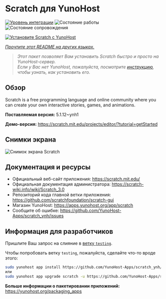 <!--
Важно: этот README был автоматически сгенерирован <https://github.com/YunoHost/apps/tree/master/tools/readme_generator>
Он НЕ ДОЛЖЕН редактироваться вручную.
-->

# Scratch для YunoHost

[![Уровень интеграции](https://apps.yunohost.org/badge/integration/scratch)](https://ci-apps.yunohost.org/ci/apps/scratch/)
![Состояние работы](https://apps.yunohost.org/badge/state/scratch)
![Состояние сопровождения](https://apps.yunohost.org/badge/maintained/scratch)

[![Установите Scratch с YunoHost](https://install-app.yunohost.org/install-with-yunohost.svg)](https://install-app.yunohost.org/?app=scratch)

*[Прочтите этот README на других языках.](./ALL_README.md)*

> *Этот пакет позволяет Вам установить Scratch быстро и просто на YunoHost-сервер.*  
> *Если у Вас нет YunoHost, пожалуйста, посмотрите [инструкцию](https://yunohost.org/install), чтобы узнать, как установить его.*

## Обзор

Scratch is a free programming language and online community where you can create your own interactive stories, games, and animations.

**Поставляемая версия:** 5.1.12~ynh1

**Демо-версия:** <https://scratch.mit.edu/projects/editor/?tutorial=getStarted>

## Снимки экрана

![Снимок экрана Scratch](./doc/screenshots/800px-Scratch_3.0_Éditeur.png)

## Документация и ресурсы

- Официальный веб-сайт приложения: <https://scratch.mit.edu/>
- Официальная документация администратора: <https://scratch-wiki.info/wiki/Scratch_3.0>
- Репозиторий кода главной ветки приложения: <https://github.com/scratchfoundation/scratch-gui>
- Магазин YunoHost: <https://apps.yunohost.org/app/scratch>
- Сообщите об ошибке: <https://github.com/YunoHost-Apps/scratch_ynh/issues>

## Информация для разработчиков

Пришлите Ваш запрос на слияние в [ветку `testing`](https://github.com/YunoHost-Apps/scratch_ynh/tree/testing).

Чтобы попробовать ветку `testing`, пожалуйста, сделайте что-то вроде этого:

```bash
sudo yunohost app install https://github.com/YunoHost-Apps/scratch_ynh/tree/testing --debug
или
sudo yunohost app upgrade scratch -u https://github.com/YunoHost-Apps/scratch_ynh/tree/testing --debug
```

**Больше информации о пакетировании приложений:** <https://yunohost.org/packaging_apps>
